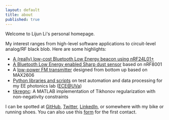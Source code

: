 ```yaml
---
layout: default
title: about
published: true
---
```


<div id="home">

  <p>Welcome to Lijun Li's personal homepage. </p>
  
  <p>My interest ranges from high-level software applications to circuit-level analog/RF black blob. Here are some highlights:</p>

  <ul>
        <li><a href="{{ site.wikiurl }}/misc-nrf24-ble.html">A (really) low-cost Bluetooth Low Energy beacon using nRF24L01+</li>
        <li>A <a href="{{ site.wikiurl }}/misc-dust-detector-with-arduino-ble.html">Bluetooth Low Energy enabled Sharp dust sensor</a> based on nRF8001</li>
        <li>A <a href="{{ site.wikiurl }}/old/various/fm_xmtr.html">low-power FM transmitter</a> designed from bottom up based on MAX2606</li>
        <li><a href="https://github.com/lijunxyz/instruments">Python libraries and scripts</a> on test automation and data processing for my EE photonics lab (<a href="http://www.ece.virginia.edu">ECE@UVa</a>)</li>
        <li><a href="https://github.com/lijunxyz/tikregnc">tikregnc</a>: A MATLAB implementation of Tikhonov regularization with non-negativity constraints </li>
  </ul>
  <p>I can be spotted at <a href="https://www.github.com/lijunxyz">GitHub</a>, <a href="https://www.twitter.com/lijunxyz">Twitter</a>, <a href="http://www.linkedin.com/in/lijunxyz">LinkedIn</a>, or somewhere with my bike or running shoes. You can also use this <a href="http://lijun.xyz/contact">form</a> for the first contact.</p>
</div>